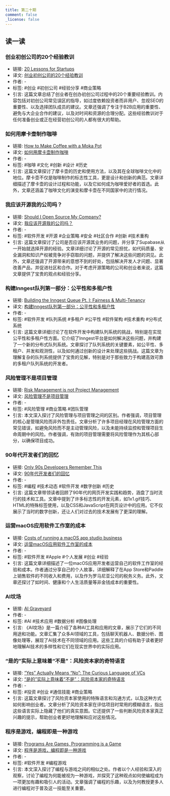 ```yaml
---
title: 第二十期
comment: false
_license: false
---
```


## 读一读

### 创业初创公司的20个经验教训

- 链接: [20 Lessons for Startups](https://news.ycombinator.com/item?id=38755180)
- 译文: [创业初创公司的20个经验教训](https://endermio.notion.site/20-35431f7d9c1c481191e659f97975efe5?pvs=74)
- 作者: -
- 标签: #创业 #初创公司 #经验分享 #商业策略
- 引言: 这篇文章总结了创业者在创办初创公司过程中的20个重要经验教训。内容包括对初创公司常见误区的指导，如过度依赖投资者而非用户、忽视SEO的重要性、以及选择团队成员的建议。文章还强调了专注于B2B应用的重要性、避免与大企业合作的建议，以及对时间和资源的合理分配。这些经验教训对于任何准备创业或正在经营初创公司的人都有很大的帮助。

### 如何用摩卡壶制作咖啡

- 链接: [How to Make Coffee with a Moka Pot](https://www.atlasobscura.com/articles/make-coffee-moka-pot)
- 译文: [如何用摩卡壶制作咖啡](https://endermio.notion.site/How-to-Make-Coffee-with-a-Moka-Pot-74829dd9bbe14c7294925cde53ac5e21)
- 作者: -
- 标签: #咖啡 #文化 #创新 #设计 #历史
- 引言: 这篇文章探讨了摩卡壶的历史和使用方法，以及其在全球咖啡文化中的地位。摩卡壶不仅是咖啡制作的标志性工具，更是设计和创新的典范。文章详细描述了摩卡壶的设计过程和功能，以及它如何成为咖啡爱好者的首选。此外，文章还涵盖了咖啡文化的演变和摩卡壶在不同国家中的流行情况。

### 我应该开源我的公司吗？

- 链接: [Should I Open Source My Company?](https://supabase.com/blog/should-i-open-source-my-company)
- 译文: [我应该开源我的公司吗？](https://endermio.notion.site/f5f423aa9e074da28cc1c77e63efc8b4)
- 作者: -
- 标签: #软件开发 #开源 #企业策略 #安全 #社区合作 #创新 #技术重构
- 引言: 这篇文章探讨了公司是否应该开源其业务的问题，并分享了Supabase从一开始就选择开源的经验。文章详细讨论了开源的常见担忧，如代码质量、安全漏洞和知识产权被竞争对手窃取的问题，并提供了解决这些问题的洞见。此外，文章还强调了开源带来的意想不到的好处，包括解决开发人才问题、显著改善产品，并促进社区和合作。对于考虑开源策略的公司和创业者来说，这篇文章提供了宝贵的观点和经验分享。

### 构建Inngest队列第一部分：公平性和多租户性

- 链接: [Building the Inngest Queue Pt. I: Fairness & Multi-Tenancy](https://www.inngest.com/blog/building-the-inngest-queue-pt-i-fairness-multi-tenancy)
- 译文: [构建Inngest队列第一部分：公平性和多租户性](https://endermio.notion.site/1e30e6bc18ca4a6faac5d6a12db8d1dd)
- 作者: -
- 标签: #软件开发 #队列系统 #多租户 #公平性 #软件架构 #技术重构 #分布式系统
- 引言: 这篇文章详细讨论了在软件开发中构建队列系统的挑战，特别是在实现公平性和多租户性方面。它介绍了Inngest平台是如何解决这些问题，并构建了一个新的分布式队列系统。文章探讨了队列系统的关键要素，如公平性、多租户、并发和观测性，以及如何通过创新的设计来处理这些挑战。这篇文章为理解复杂的队列系统提供了宝贵的见解，特别是对于那些致力于构建高效可靠的多租户队列系统的开发者。

### 风险管理不是项目管理

- 链接: [Risk Management is not Project Management](https://mattrucker.com/risk-management-is-not-project-management/)
- 译文: [风险管理不是项目管理](https://endermio.notion.site/737f793777f1484d96d39812af18ee04)
- 作者: -
- 标签: #风险管理 #商业策略 #团队管理
- 引言: 本文深入探讨了风险管理与项目管理之间的区别。作者强调，项目管理的核心是管理风险而非外包责任。文章分析了许多项目经理在风险管理方面的常见错误，如避免风险而不是主动管理风险，以及未能持续监控和管理项目生命周期中的风险。作者强调，有效的项目管理需要将风险管理作为其核心部分，以确保项目成功。

### 90年代开发者们的回忆

- 链接: [Only 90s Developers Remember This](https://zachholman.com/posts/only-90s-developers/)
- 译文: [90年代开发者们的回忆](https://endermio.notion.site/Only-90s-Developers-Remember-This-b414ef30113e4a379ff1a57526448576)
- 作者: -
- 标签: #编程 #技术动态 #软件开发 #数字创新 #历史
- 引言: 这篇文章带领读者回顾了90年代的网页开发实践和趋势，涵盘了当时流行的技术和工具。文章中提到了许多标志性的开发元素，如1x1.gif技巧、HTML的特殊标签使用，以及CSS和JavaScript在网页设计中的应用。它不仅展示了当时的数字创新，还让人们对过去的技术发展有了更深的理解。

### 运营macOS应用软件工作室的成本

- 链接: [Costs of running a macOS app studio business](https://notes.alinpanaitiu.com/Costs-of-running-a-macOS-app-studio-business)
- 译文: [运营macOS应用软件工作室的成本](https://endermio.notion.site/macOS-eedce845776545399121335df99c9ab8)
- 作者: -
- 标签: #软件开发 #Apple #个人发展 #创业 #经验
- 引言: 这篇文章详细描述了一位macOS应用开发者运营自己的软件工作室的经验和成本。作者通过分享自己的个人故事，详细解释了在App Store和Paddle上销售软件的不同收入和费用，以及作为罗马尼亚公司的税务义务。此外，文章还探讨了如时间、健康和个人生活质量等非金钱成本的重要性。

### AI坟场

- 链接: [AI Graveyard](https://dang.ai/ai-graveyard)
- 作者: -
- 标签: #AI #技术应用 #数据分析 #图像处理
- 引言: 《AI坟场》是一篇介绍了各种AI工具和应用的文章，展示了它们的不同用途和功能。文章汇集了众多AI领域的工具，包括聊天机器人、数据分析、图像处理等，展现了AI技术在不同领域的应用。这些工具的介绍有助于读者更好地理解AI技术的多样性和它们在现实世界中的实际应用。

### “是的”实际上意味着“不是”：风险资本家的奇特语言

- 链接: [“Yes” Actually Means “No”: The Curious Language of VCs](https://jacobbartlett.substack.com/p/yes-actually-means-no-the-curious)
- 译文: [“是的”实际上意味着“不是”：风险资本家的奇特语言](https://endermio.notion.site/3dedf49239894896abeab70aaa49d952)
- 作者: -
- 标签: #投资 #创业 #通信技能 #商业策略
- 引言: 这篇文章探讨了风险资本家使用的特殊语言和沟通方式，以及这种方式如何影响创业者。文章分析了风险资本家在评估项目时常用的模糊语言，指出这些语言实际上隐藏了他们的真实意图。它还提供了一些判断风险资本家真正兴趣的提示，帮助创业者更好地理解和应对这些情况。

### 程序是游戏，编程即是一种游戏

- 链接: [Programs Are Games, Programming is a Game](https://blog.charliemeyer.co/programs-are-games-programming-is-a-game/)
- 译文: [程序是游戏，编程即是一种游戏](https://endermio.notion.site/9823ced988b34fab9c7dd0a5b6a64e88)
- 作者: -
- 标签: #软件开发 #编程游戏
- 引言: 本文深入探讨了编程与游戏之间的相似之处。作者以个人经验和深入的观察，讨论了编程为何能被视为一种游戏，并探究了这种观点如何使编程成为一项更加有趣和吸引人的活动。文章强调了编程的乐趣，以及为何教授更多人进行编程对于普及这一技能至关重要。

